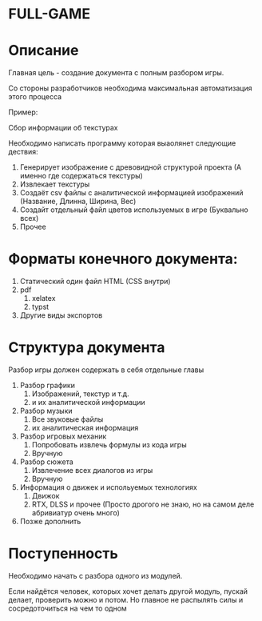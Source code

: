 # FULL-GAME

# Описание

Главная цель - создание документа с полным разбором игры.

Со стороны разработчиков необходима максимальная автоматизация этого процесса

Пример:

Сбор информации об текстурах

Необходимо написать программу которая выаолянет следующие дествия:

1. Генерирует изображение с древовидной структурой проекта (А именно где содержаться текстуры)
2. Извлекает текстуры
3. Создаёт csv файлы с аналитической информацией изображений (Название, Длинна, Ширина, Вес)
4. Создайт отдельный файл цветов используемых в игре (Буквально всех)
5. Прочее

# Форматы конечного документа:

1. Статический один файл HTML (CSS внутри)
2. pdf
    1. xelatex 
    2. typst
3. Другие виды экспортов

# Структура документа

Разбор игры должен содержать в себя отдельные главы

1. Разбор графики 
    1. Изображений, текстур и т.д.
    2. и их аналитической информации
2. Разбор музыки 
    1. Все звуковые файлы
    2. их аналитическая информация
3. Разбор игровых механик
    1. Попробовать извлечь формулы из кода игры
    2. Вручную
4. Разбор сюжета
    1. Извлечение всех диалогов из игры
    2. Вручную
5. Информация о движек и испольуемых технологиях
    1. Движок
    2. RTX, DLSS и прочее (Просто дрогого не знаю, но на самом деле абривиатур очень много)
6. Позже дополнить

# Поступенность

Необходимо начать с разбора одного из модулей.

Если найдётся человек, которых хочет делать другой модуль, пускай делает, проверить можно и потом. Но главное не распылять силы и сосредоточиться на чем то одном


